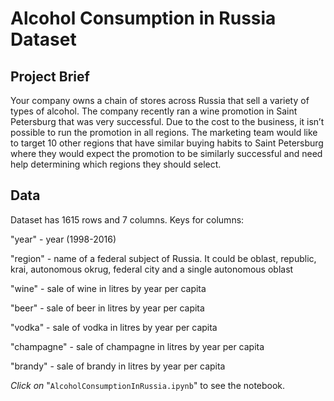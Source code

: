# Alcohol Consumption in Russia Dataset

## Project Brief

Your company owns a chain of stores across Russia that sell a variety of types of alcohol. The company recently ran a wine promotion in Saint Petersburg that was very successful. Due to the cost to the business, it isn’t possible to run the promotion in all regions. The marketing team would like to target 10 other regions that have similar buying habits to Saint Petersburg where they would expect the promotion to be similarly successful and need help determining which regions they should select.

## Data

Dataset has 1615 rows and 7 columns. Keys for columns:

"year" - year (1998-2016)

"region" - name of a federal subject of Russia. It could be oblast, republic, krai, autonomous okrug, federal city and a single autonomous oblast

"wine" - sale of wine in litres by year per capita

"beer" - sale of beer in litres by year per capita

"vodka" - sale of vodka in litres by year per capita

"champagne" - sale of champagne in litres by year per capita

"brandy" - sale of brandy in litres by year per capita

*Click on* "`AlcoholConsumptionInRussia.ipynb`" to see the notebook. 
